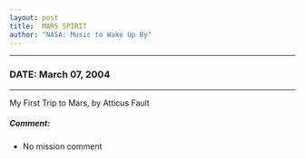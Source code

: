 ```yaml
---
layout: post
title:  MARS SPIRIT
author: "NASA: Music to Wake Up By"
---
```


----
### DATE: March 07, 2004
----
My First Trip to Mars, by Atticus Fault

##### Comment:
* No mission comment
